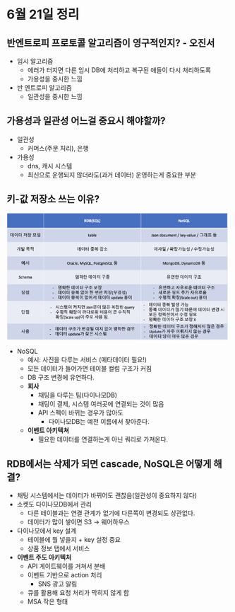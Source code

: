 # 6월 21일 정리

## **반엔트로피 프로토콜 알고리즘이 영구적인지? - 오진서**

- 임시 알고리즘
    - 에러가 터지면 다른 임시 DB에 처리하고 복구된 애들이 다시 처리하도록
    - 가용성을 중시한 느낌
- 반 엔트로피 알고리즘
    - 일관성을 중시한 느낌

## 가용성과 일관성 어느걸 중요시 해야할까?

- 일관성
    - 커머스(주문 처리), 은행
- 가용성
    - dns, 캐시 시스템
    - 최신으로 운행되지 않더라도(과거 데이터) 운영하는게 중요한 부분

## 키-값 저장소 쓰는 이유?

![Untitled]([W04]_06-21-정리_leechiyun/Untitled.png)

- NoSQL
    - 예시: 사진을 다루는 서비스 (메타데이터 필요!)
    - 모든 데이터가 들어가면 테이블 컬럼 구조가 커짐
    - DB 구조 변경에 유연하다.
    - **회사**
        - 채팅을 다루는 팀(다이나모DB)
        - 채팅이 결제, 시스템 여러곳에 연결되는 것이 많음
        - API 스펙이 바뀌는 경우가 많아도
            - 다이나모DB는 예전 이름에서 찾아준다.
    - **이벤트 아키텍쳐**
        - 필요한 데이터를 연결하는게 아닌 쿼리로 가져온다.

## RDB에서는 삭제가 되면 cascade, NoSQL은 어떻게 해결?

- 채팅 시스템에서는 데이터가 바뀌어도 괜찮음(일관성이 중요하지 않다)
- 소켓도 다이나모DB에서 관리
    - 다른 테이블과는 연결 관계가 없기에 다른쪽이 변경되도 상관없다.
    - 데이터가 많이 쌓이면 S3 → 웨어하우스
- 다이나모에서 key 설계
    - 테이블에 뭘 넣을지 + key 설정 중요
    - 상품 정보 탭에서 서비스
- **이벤트 주도 아키텍처**
    - API 게이트웨이를 거쳐서 분배
    - 이벤트 기반으로 action 처리
        - SNS 광고 알림
    - 큐를 활용해 요청 처리가 막히지 않게 함
    - MSA 작은 형태